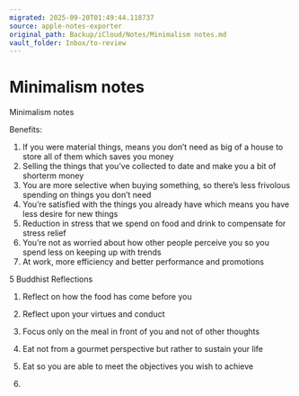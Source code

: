 ```yaml
---
migrated: 2025-09-20T01:49:44.118737
source: apple-notes-exporter
original_path: Backup/iCloud/Notes/Minimalism notes.md
vault_folder: Inbox/to-review
---
```

# Minimalism notes

Minimalism notes

Benefits:
1. If you were material things, means you don’t need as big of a house to store all of them which saves you money
2. Selling the things that you’ve collected to date and make you a bit of shorterm money
3. You are more selective when buying something, so there’s less frivolous spending on things you don’t need
4. You’re satisfied with the things you already have which means you have less desire for new things
5. Reduction in stress that we spend on food and drink to compensate for stress relief
6. You’re not as worried about how other people perceive you so you spend less on keeping up with trends
7. At work, more efficiency and better performance and promotions 

5 Buddhist Reflections 

1. Reflect on how the food has come before you

2. Reflect upon your virtues and conduct

3. Focus only on the meal in front of you and not of other thoughts

4. Eat not from a gourmet perspective but rather to sustain your life

5. Eat so you are able to meet the objectives you wish to achieve

6. 

  
